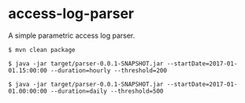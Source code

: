# access-log-parser
A simple parametric access log parser.

`$ mvn clean package`

`$ java -jar target/parser-0.0.1-SNAPSHOT.jar --startDate=2017-01-01.15:00:00 --duration=hourly --threshold=200`

`$ java -jar target/parser-0.0.1-SNAPSHOT.jar --startDate=2017-01-01.00:00:00 --duration=daily --threshold=500`
